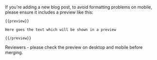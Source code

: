If you're adding a new blog post, to avoid formatting problems on mobile, please ensure it includes a preview like this: 

```
{{preview}}

Here goes the text which will be shown in a preview

{{/preview}}
```

Reviewers - please check the preview on desktop and mobile before merging. 
